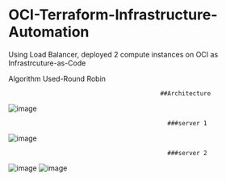 # OCI-Terraform-Infrastructure-Automation
Using Load Balancer, deployed 2 compute instances on OCI as Infrastrcuture-as-Code

Algorithm Used-Round Robin

                                              ##Architecture
![image](https://github.com/REKKKLESS/OCI-Terraform-Infrastructure-Automation/assets/107069125/92a99af2-d86b-4a5e-8d0c-664d1e25eb9e)


                                                ###server 1
![image](https://github.com/REKKKLESS/OCI-Terraform-Infrastructure-Automation/assets/107069125/d41f8e83-f203-4830-9cf8-7f6f3ca69dc7)

                                                ###server 2
![image](https://github.com/REKKKLESS/OCI-Terraform-Infrastructure-Automation/assets/107069125/a986d695-eb02-4b7c-9adc-8fa4256dbdb6)
![image](https://github.com/REKKKLESS/OCI-Terraform-Infrastructure-Automation/assets/107069125/e37b4576-cb50-43bd-aa66-e3b7e72ef572)




